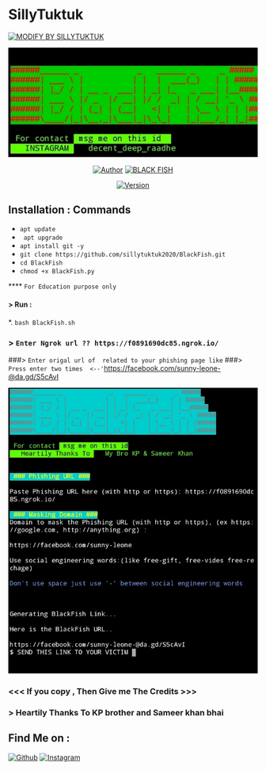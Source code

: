 # SillyTuktuk

<p align="left">
<a href="#"><img title="MODIFY BY SILLYTUKTUK " src="https://img.shields.io/badge/Sillytuktuk-Creations-yellowgreen?colorA=%23ff0000&colorB=%23017e40&style=for-the-badge"></a>
</p>
<p align="center">
<a href="#"><img title="Host" src="https://github.com/sillytuktuk2020/BlackFish/blob/master/Logo.jpg"></a>
</p>
<p align="center">
<a href="https://github.com/SillyTuktuk"><img title="Author" src="https://img.shields.io/badge/modify%20by-Sillytuktuk2020-yellowgreen?style=for-the-badge&logo=github"></a>
<a href="#"><img title="BLACK FISH" src="https://img.shields.io/badge/BlackFish-Hide%20you%20phishing%20link-orange?style=for-the-badge"></a>
</p>
<p align="center">
<a href="#"><img title="Version" src="https://img.shields.io/badge/Version%20-2.0.2-yellow?style=flat-square"></a>
</p>

## Installation : Commands 

* `apt update`
* ` apt upgrade` 
* `apt install git -y`
* `git clone https://github.com/sillytuktuk2020/BlackFish.git `
* `cd BlackFish`
* ` chmod +x BlackFish.py `


**** ` For Education purpose only `


#### > Run : 
 *.      ` bash BlackFish.sh  `

### > ` Enter Ngrok url ?? https://f0891690dc85.ngrok.io/ `
###> ` Enter origal url of  related to your phishing page like ` 
###> ` Press enter two times  <--' `https://facebook.com/sunny-leone-@da.gd/S5cAvI
<br>
<p align="center">
<img src="https://github.com/sillytuktuk2020/BlackFish/blob/master/IMG_20200911_133512.jpg"/>

### <<< If you copy , Then Give me The Credits >>>
### > Heartily Thanks To KP brother and Sameer khan bhai ###
## Find Me on :
[![Github](https://img.shields.io/badge/Github-Sillytuktuk2020-green?style=for-the-badge&logo=github)](https://github.com/sillytuktuk2020)
[![Instagram](https://img.shields.io/badge/IG-decent__deep__raadhe-yellowgreen?style=for-the-badge&logo=instagram)](https://www.instagram.com/decent_deep_raadhe)

